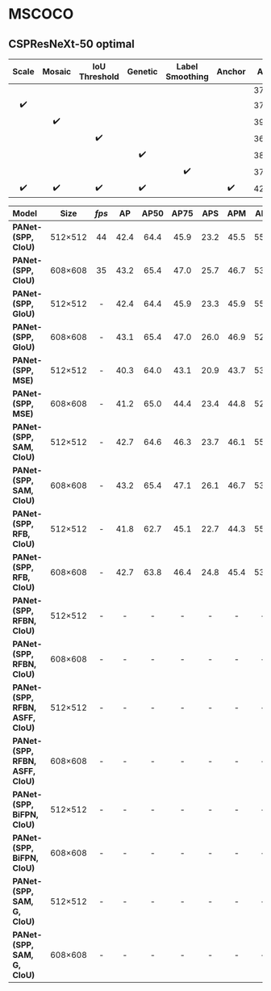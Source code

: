 # MSCOCO

## CSPResNeXt-50 optimal

| Scale | Mosaic | IoU Threshold | Genetic | Label Smoothing | Anchor | AP | AP50 | AP75 | cfg | weight |
| :-: | :-: | :-: | :-: | :-: | :-: | :-: | :-: | :-: | :-: | :-: |
|  |  |  |  |  |  | 37.7 | 60.0 | 40.6 | - | - |
| :heavy_check_mark: |  |  |  |  |  | 37.7 | 59.9 | 40.5 | - | - |
|  | :heavy_check_mark: |  |  |  |  | 39.1 | 61.8 | 42.0 | - | - |
|  |  | :heavy_check_mark: |  |  |  | 36.9 | 59.7 | 39.4 | - | - |
|  |  |  | :heavy_check_mark: |  |  | 38.9 | 61.7 | 41.9 | - | - |
|  |  |  |  | :heavy_check_mark: |  | 37.2 | 59.4 | 39.9 | - | - |
| :heavy_check_mark: | :heavy_check_mark: | :heavy_check_mark: | :heavy_check_mark: |  | :heavy_check_mark: | 42.4 | 64.4 | 45.9 | - | - |

| Model | Size | *fps* |  AP  | AP50 | AP75 | APS | APM | APL | cfg | weight |
| :---- | :--: | :----------: | :--: | :--: | :--: | :-: | :-: | :-: | :-: | :----: |
| **PANet-(SPP, CIoU)** | 512×512 | 44 | 42.4 | 64.4 | 45.9 | 23.2 | 45.5 | 55.3 | - | - |
| **PANet-(SPP, CIoU)** | 608×608 | 35 | 43.2 | 65.4 | 47.0 | 25.7 | 46.7 | 53.3 | - | - |
| **PANet-(SPP, GIoU)** | 512×512 | - | 42.4 | 64.4 | 45.9 | 23.3 | 45.9 | 55.0 | - | - |
| **PANet-(SPP, GIoU)** | 608×608 | - | 43.1 | 65.4 | 47.0 | 26.0 | 46.9 | 52.8 | - | - |
| **PANet-(SPP, MSE)** | 512×512 | - | 40.3 | 64.0 | 43.1 | 20.9 | 43.7 | 53.7 | - | - |
| **PANet-(SPP, MSE)** | 608×608 | - | 41.2 | 65.0 | 44.4 | 23.4 | 44.8 | 52.0 | - | - |
| **PANet-(SPP, SAM, CIoU)** | 512×512 | - | 42.7 | 64.6 | 46.3 | 23.7 | 46.1 | 55.3 | - | - |
| **PANet-(SPP, SAM, CIoU)** | 608×608 | - | 43.2 | 65.4 | 47.1 | 26.1 | 46.7 | 53.2 | - | - |
| **PANet-(SPP, RFB, CIoU)** | 512×512 | - | 41.8 | 62.7 | 45.1 | 22.7 | 44.3 | 55.0 | - | - |
| **PANet-(SPP, RFB, CIoU)** | 608×608 | - | 42.7 | 63.8 | 46.4 | 24.8 | 45.4 | 53.7 | - | - |
| **PANet-(SPP, RFBN, CIoU)** | 512×512 | - | - | - | - | - | - | - | - | - |
| **PANet-(SPP, RFBN, CIoU)** | 608×608 | - | - | - | - | - | - | - | - | - |
| **PANet-(SPP, RFBN, ASFF, CIoU)** | 512×512 | - | - | - | - | - | - | - | - | - |
| **PANet-(SPP, RFBN, ASFF, CIoU)** | 608×608 | - | - | - | - | - | - | - | - | - |
| **PANet-(SPP, BiFPN, CIoU)** | 512×512 | - | - | - | - | - | - | - | - | - |
| **PANet-(SPP, BiFPN, CIoU)** | 608×608 | - | - | - | - | - | - | - | - | - |
| **PANet-(SPP, SAM, G, CIoU)** | 512×512 | - | - | - | - | - | - | - | - | - |
| **PANet-(SPP, SAM, G, CIoU)** | 608×608 | - | - | - | - | - | - | - | - | - |
